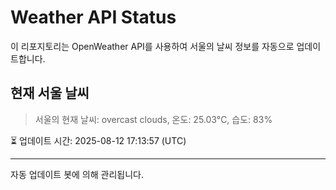 
# Weather API Status

이 리포지토리는 OpenWeather API를 사용하여 서울의 날씨 정보를 자동으로 업데이트합니다.

## 현재 서울 날씨
> 서울의 현재 날씨: overcast clouds, 온도: 25.03°C, 습도: 83%

⏳ 업데이트 시간: 2025-08-12 17:13:57 (UTC)

---
자동 업데이트 봇에 의해 관리됩니다.
